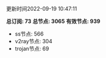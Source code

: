 更新时间2022-09-19 10:47:11

**总订阅: 73**
**总节点: 3065**
**有效节点: 939**
- ss节点: 566
- v2ray节点: 304
- trojan节点: 69

